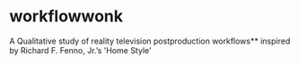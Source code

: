 # workflowwonk
A Qualitative study of reality television postproduction workflows** inspired by Richard F. Fenno, Jr.’s 'Home Style'
